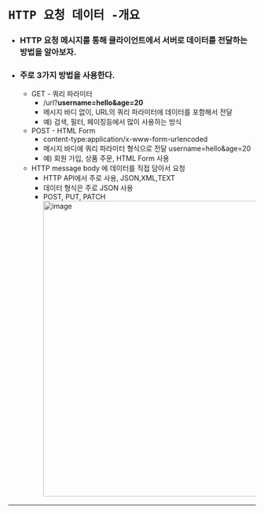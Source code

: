 # `HTTP 요청 데이터 -개요`

- ### HTTP 요청 메시지를 통해 클라이언트에서 서버로 데이터를 전달하는 방법을 알아보자.
- ### 주로 3가지 방법을 사용한다.
  - GET - 쿼리 파라미터
    - /url?<b>username=hello&age=20</b>
    - 메시지 바디 없이, URL의 쿼리 파라미터에 데이터를 포함해서 전달
    - 예) 검색, 필터, 페이징등에서 많이 사용하는 방식
  - POST - HTML Form
    - content-type:application/x-www-form-urlencoded
    - 메시지 바디에 쿼리 파라미터 형식으로 전달 username=hello&age=20
    - 예) 회원 가입, 상품 주문, HTML Form 사용
  - HTTP message body 에 데이터를 직접 담아서 요청
    - HTTP API에서 주로 사용, JSON,XML,TEXT
    - 데이터 형식은 주로 JSON 사용
    - POST, PUT, PATCH<br>
      <img width="600" alt="image" src="https://user-images.githubusercontent.com/100770651/233611803-6f94c8cd-ea31-4cc3-9347-a76284b5ecd5.png"><br>
<hr>



